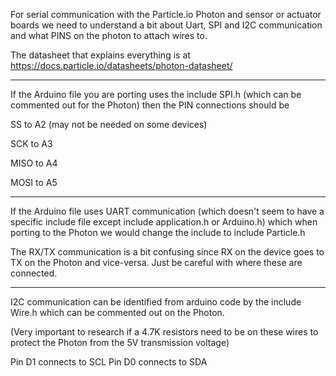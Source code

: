 For serial communication with the Particle.io Photon and sensor or actuator boards we need to understand a bit about Uart, SPI and I2C communication and what PINS on the photon to attach wires to.


The datasheet that explains everything is at 
 https://docs.particle.io/datasheets/photon-datasheet/ 

-------------------------------

If the Arduino file you are porting uses the include SPI.h (which can be commented out for the Photon) then the PIN connections should be

SS to A2 (may not be needed on some devices)

SCK to A3

MISO to A4

MOSI to A5

----------------------------


If the Arduino file uses UART communication (which doesn't seem to have a specific include file except include application.h or Arduino.h) which when porting to the Photon we would change the include to include Particle.h 

The RX/TX communication is a bit confusing since RX on the device goes to TX on the Photon and vice-versa. Just be careful with where these are connected.

---------------------



I2C communication can be identified from arduino code by the  include Wire.h which can be commented out on the Photon.

(Very important to research if a  4.7K resistors need to be on these wires to protect the Photon from the 5V transmission voltage)

Pin D1 connects to SCL
Pin D0 connects to SDA
